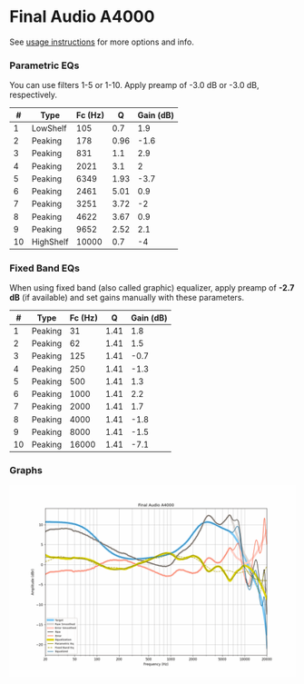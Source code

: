 # Final Audio A4000
See [usage instructions](https://github.com/jaakkopasanen/AutoEq#usage) for more options and info.

### Parametric EQs
You can use filters 1-5 or 1-10. Apply preamp of -3.0 dB or -3.0 dB, respectively.

|   # | Type      |   Fc (Hz) |    Q |   Gain (dB) |
|-----|-----------|-----------|------|-------------|
|   1 | LowShelf  |       105 | 0.7  |         1.9 |
|   2 | Peaking   |       178 | 0.96 |        -1.6 |
|   3 | Peaking   |       831 | 1.1  |         2.9 |
|   4 | Peaking   |      2021 | 3.1  |         2   |
|   5 | Peaking   |      6349 | 1.93 |        -3.7 |
|   6 | Peaking   |      2461 | 5.01 |         0.9 |
|   7 | Peaking   |      3251 | 3.72 |        -2   |
|   8 | Peaking   |      4622 | 3.67 |         0.9 |
|   9 | Peaking   |      9652 | 2.52 |         2.1 |
|  10 | HighShelf |     10000 | 0.7  |        -4   |

### Fixed Band EQs
When using fixed band (also called graphic) equalizer, apply preamp of **-2.7 dB** (if available) and set gains manually with these parameters.

|   # | Type    |   Fc (Hz) |    Q |   Gain (dB) |
|-----|---------|-----------|------|-------------|
|   1 | Peaking |        31 | 1.41 |         1.8 |
|   2 | Peaking |        62 | 1.41 |         1.5 |
|   3 | Peaking |       125 | 1.41 |        -0.7 |
|   4 | Peaking |       250 | 1.41 |        -1.3 |
|   5 | Peaking |       500 | 1.41 |         1.3 |
|   6 | Peaking |      1000 | 1.41 |         2.2 |
|   7 | Peaking |      2000 | 1.41 |         1.7 |
|   8 | Peaking |      4000 | 1.41 |        -1.8 |
|   9 | Peaking |      8000 | 1.41 |        -1.5 |
|  10 | Peaking |     16000 | 1.41 |        -7.1 |

### Graphs
![](./Final%20Audio%20A4000.png)
